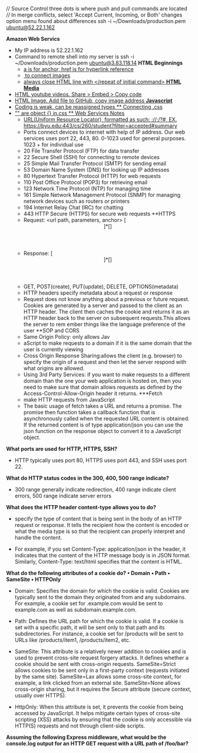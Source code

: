 // Source Control three dots is where push and pull commands are located
// In merge conflicts,  select 'Accept Current, Incoming, or Both' changes option menu found about differences
ssh -i ~/Downloads/production.pem ubuntu@52.22.1.162

**Amazon Web Servics**
- My IP address is 52.22.1.162
- Command to remote shell into my server is ssh -i ~/Downloads/production.pem ubuntu@3.83.118.14
**HTML Beginnings**
  - <a href = "URL"> a is for anchor, href is for hyperlink reference
  - <img scr = "URL.jpg"> to connect images
  - always close HTML line with </repeat of initial command>
**HTML Media**
- HTML youtube videos. Share > Embed > Copy code
- HTML Image. Add file to GitHub, copy image address
**Javascript**
- Coding is weak, can be reassigned types
** Connecting .css
- "" are object {} in.css
** Web Services Notes
  - URL(Uniform Resource Locator), formatted as such: <scheme>://<domain name>:<port>/<path>?<parameters>#<anchor>, EX. https://byu.edu:443/cs/260/student?filter=accepted#summary
  - Ports connect devices to internet with help of IP address. Our web services uses port 22, 443, 80. 0-1023 used for general purposes. 1023 + for individual use
  - 20	File Transfer Protocol (FTP) for data transfer
  - 22	Secure Shell (SSH) for connecting to remote devices
  - 25	Simple Mail Transfer Protocol (SMTP) for sending email
  - 53	Domain Name System (DNS) for looking up IP addresses
  - 80	Hypertext Transfer Protocol (HTTP) for web requests
  - 110	Post Office Protocol (POP3) for retrieving email
  - 123	Network Time Protocol (NTP) for managing time
  - 161	Simple Network Management Protocol (SNMP) for managing network devices such as routers or printers
  - 194	Internet Relay Chat (IRC) for chatting
  - 443	HTTP Secure (HTTPS) for secure web requests
**HTTPS
  - Request: <verb> <url path, parameters, anchor> <version>[<header key: value>]*[<body>]
  - Response: <version> <status code> <status string>[<header key: value>]*[<body>]
  - GET, POST(create), PUT(update), DELETE, OPTIONS(metadata)
  - HTTP headers specify metadata about a request or response
  - Request does not know anything about a previous or future request. Cookies are generated by a server and passed to the client as an HTTP header. The client then caches the cookie and returns it as an HTTP header back to the server on subsequent requests.This allows the server to rem ember things like the language preference of the user
**SOP and CORS
  - Same Origin Policy: only allows Jav
  - aScript to make requests to a domain if it is the same domain that the user is currently viewing
  - Cross Origin Response Sharing:allows the client (e.g. browser) to specify the origin of a request and then let the server respond with what origins are allowed.
  - Using 3rd Party Services: if you want to make requests to a different domain than the one your web application is hosted on, then you need to make sure that domain allows requests as defined by the Access-Control-Allow-Origin header it returns.
***Fetch
  - make HTTP requests from JavaScript
  - The basic usage of fetch takes a URL and returns a promise. The promise then function takes a callback function that is asynchronously called when the requested URL content is obtained. If the returned content is of type application/json you can use the json function on the response object to convert it to a JavaScript object.


**What ports are used for HTTP, HTTPS, SSH?**
  - HTTP typically uses port 80, HTTPS uses port 443, and SSH uses port 22.
    
**What do HTTP status codes in the 300, 400, 500 range indicate?**
  - 300 range generally indicate redirection, 400 range indicate client errors,  500 range indicate server errors
    
**What does the HTTP header content-type allows you to do?**
  - specify the type of content that is being sent in the body of an HTTP request or response. It tells the recipient how the content is encoded or what the media type is so that the recipient can properly interpret and handle the content.
    
  - For example, if you set Content-Type: application/json in the header, it indicates that the content of the HTTP message body is in JSON format. Similarly, Content-Type: text/html specifies that the content is HTML.

**What do the following attributes of a cookie do? •	Domain •	Path •	SameSite •	HTTPOnly**
  - Domain: Specifies the domain for which the cookie is valid. Cookies are typically sent to the domain they originated from and any subdomains. For example, a cookie set for .example.com would be sent to example.com as well as subdomain.example.com.

  - Path: Defines the URL path for which the cookie is valid. If a cookie is set with a specific path, it will be sent only to that path and its subdirectories. For instance, a cookie set for /products will be sent to URLs like /products/item1, /products/item2, etc.

  - SameSite: This attribute is a relatively newer addition to cookies and is used to prevent cross-site request forgery attacks. It defines whether a cookie should be sent with cross-origin requests. SameSite=Strict allows cookies to be sent only in a first-party context (requests initiated by the same site). SameSite=Lax allows some cross-site context, for example, a link clicked from an external site. SameSite=None allows cross-origin sharing, but it requires the Secure attribute (secure context, usually over HTTPS).

  - HttpOnly: When this attribute is set, it prevents the cookie from being accessed by JavaScript. It helps mitigate certain types of cross-site scripting (XSS) attacks by ensuring that the cookie is only accessible via HTTP(S) requests and not through client-side scripts.

**Assuming the following Express middleware, what would be the console.log output for an HTTP GET request with a URL path of /foo/bar?**


